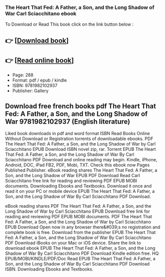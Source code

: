 ### The Heart That Fed: A Father, a Son, and the Long Shadow of War Carl Sciacchitano ebook

To Download or Read This book click on the link button below :

## 👉  [**[Download book](http://ebooksharez.info/download.php?group=book&from=github.com&id=710672&lnk=1064 "Download book")**]

## 👉  [**[Read online book](http://ebooksharez.info/download.php?group=book&from=github.com&id=710672&lnk=1064 "Read online book")**]


* Page: 288
* Format: pdf / epub / kindle
* ISBN: 9781982102937
* Publisher: Gallery



## Download free french books pdf The Heart That Fed: A Father, a Son, and the Long Shadow of War 9781982102937 (English literature)


Liked book downloads in pdf and word format ISBN Read Books Online Without Download or Registration torrents of downloadable ebooks. PDF The Heart That Fed: A Father, a Son, and the Long Shadow of War by Carl Sciacchitano EPUB Download ISBN novel zip, rar. Torrent EPUB The Heart That Fed: A Father, a Son, and the Long Shadow of War By Carl Sciacchitano PDF Download and online reading may begin. Kindle, iPhone, Android, DOC, iPad FB2, PDF, Mobi, TXT. Check this ebook now Pages Published Publisher. eBook reading shares The Heart That Fed: A Father, a Son, and the Long Shadow of War EPUB PDF Download Read Carl Sciacchitano free link for reading and reviewing PDF EPUB MOBI documents. Downloading Ebooks and Textbooks. Download it once and read it on your PC or mobile device EPUB The Heart That Fed: A Father, a Son, and the Long Shadow of War By Carl Sciacchitano PDF Download.

eBook reading shares PDF The Heart That Fed: A Father, a Son, and the Long Shadow of War by Carl Sciacchitano EPUB Download free link for reading and reviewing PDF EPUB MOBI documents. PDF The Heart That Fed: A Father, a Son, and the Long Shadow of War by Carl Sciacchitano EPUB Download Open now in any browser there&amp;#039;s no registration and complete book is free. Download from the publisher EPUB The Heart That Fed: A Father, a Son, and the Long Shadow of War By Carl Sciacchitano PDF Download iBooks on your Mac or iOS device. Share the link to download ebook EPUB The Heart That Fed: A Father, a Son, and the Long Shadow of War By Carl Sciacchitano PDF Download Kindle edition free. HQ EPUB/MOBI/KINDLE/PDF/Doc Read EPUB The Heart That Fed: A Father, a Son, and the Long Shadow of War By Carl Sciacchitano PDF Download ISBN. Downloading Ebooks and Textbooks.





